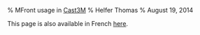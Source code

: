 % MFront usage in [Cast3M](http://www-cast3m.cea.fr/)
% Helfer Thomas
% August 19, 2014

This page is also available in French [here](castem-fr.html).

